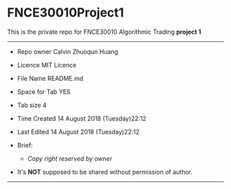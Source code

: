 # FNCE30010Project1
This is the private repo for FNCE30010 Algorithmic Trading __project 1__

---

- Repo owner      Calvin Zhuoqun Huang
- Licence         MIT Licence
- File Name       README.md
- Space for Tab   YES
- Tab size        4
- Time Created    14 August 2018 (Tuesday)22:12
- Last Edited     14 August 2018 (Tuesday)22:12

- Brief:
   - _Copy right reserved by owner_
   
- It's __NOT__ supposed to be shared without permission of author.

---
